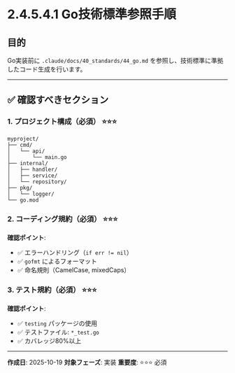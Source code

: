 # 2.4.5.4.1 Go技術標準参照手順

## 目的

Go実装前に `.claude/docs/40_standards/44_go.md` を参照し、技術標準に準拠したコード生成を行います。

---

## ✅ 確認すべきセクション

### 1. プロジェクト構成（必須） ⭐⭐⭐

```
myproject/
├── cmd/
│   └── api/
│       └── main.go
├── internal/
│   ├── handler/
│   ├── service/
│   └── repository/
├── pkg/
│   └── logger/
└── go.mod
```

### 2. コーディング規約（必須） ⭐⭐⭐

**確認ポイント**:
- ✅ エラーハンドリング（`if err != nil`）
- ✅ `gofmt` によるフォーマット
- ✅ 命名規則（CamelCase, mixedCaps）

### 3. テスト規約（必須） ⭐⭐⭐

**確認ポイント**:
- ✅ `testing` パッケージの使用
- ✅ テストファイル: `*_test.go`
- ✅ カバレッジ80%以上

---

**作成日**: 2025-10-19
**対象フェーズ**: 実装
**重要度**: ⭐⭐⭐ 必須
